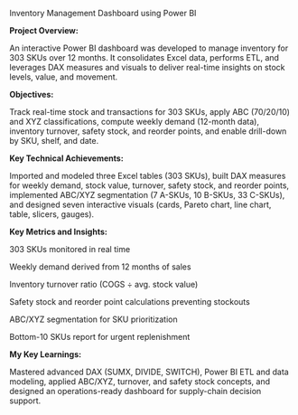 Inventory Management Dashboard using Power BI


**Project Overview:**

An interactive Power BI dashboard was developed to manage inventory for 303 SKUs over 12 months. It consolidates Excel data, performs ETL, and leverages DAX measures and visuals to deliver real-time insights on stock levels, value, and movement.

**Objectives:**

Track real-time stock and transactions for 303 SKUs, apply ABC (70/20/10) and XYZ classifications, compute weekly demand (12-month data), inventory turnover, safety stock, and reorder points, and enable drill-down by SKU, shelf, and date.



**Key Technical Achievements:**

Imported and modeled three Excel tables (303 SKUs), built DAX measures for weekly demand, stock value, turnover, safety stock, and reorder points, implemented ABC/XYZ segmentation (7 A-SKUs, 10 B-SKUs, 33 C-SKUs), and designed seven interactive visuals (cards, Pareto chart, line chart, table, slicers, gauges).





**Key Metrics and Insights:**

303 SKUs monitored in real time

Weekly demand derived from 12 months of sales

Inventory turnover ratio (COGS ÷ avg. stock value)

Safety stock and reorder point calculations preventing stockouts

ABC/XYZ segmentation for SKU prioritization

Bottom-10 SKUs report for urgent replenishment

**My Key Learnings:**

Mastered advanced DAX (SUMX, DIVIDE, SWITCH), Power BI ETL and data modeling, applied ABC/XYZ, turnover, and safety stock concepts, and designed an operations-ready dashboard for supply-chain decision support.





